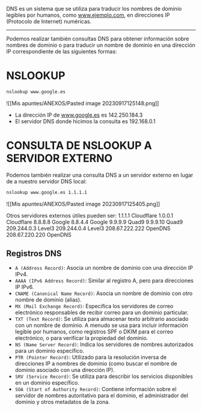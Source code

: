 DNS es un sistema que se utiliza para traducir los nombres de dominio legibles por humanos, como www.ejemplo.com, en direcciones IP (Protocolo de Internet) numéricas. 

-------------------------

Podemos realizar también consultas DNS para obtener información sobre nombres de dominio o para traducir un nombre de dominio en una dirección IP correspondiente de las siguientes formas:

# NSLOOKUP
```bash
nslookup www.google.es
```
![[Mis apuntes/ANEXOS/Pasted image 20230917125148.png]]
- La dirección IP de www.google.es es 142.250.184.3
- El servidor DNS donde hicimos la consulta es 192.168.0.1

# CONSULTA DE NSLOOKUP A SERVIDOR EXTERNO
Podemos también realizar una consulta DNS a un servidor externo en lugar de a nuestro servidor DNS local:
```bash
nslookup www.google.es 1.1.1.1
```
![[Mis apuntes/ANEXOS/Pasted image 20230917125405.png]]

Otros servidores externos útiles pueden ser:
1.1.1.1 Cloudflare
1.0.0.1 Cloudflare
8.8.8.8 Google
8.8.4.4 Google
9.9.9.9 Quad9
9.9.9.10 Quad9
209.244.0.3 Level3
209.244.0.4 Level3
208.67.222.222 OpenDNS
208.67.220.220 OpenDNS


## **Registros DNS**
- `A (Address Record)`: Asocia un nombre de dominio con una dirección IP IPv4.
- `AAAA (IPv6 Address Record)`: Similar al registro A, pero para direcciones IP IPv6.
- `CNAME (Canonical Name Record)`: Asocia un nombre de dominio con otro nombre de dominio (alias).
- `MX (Mail Exchange Record)`: Especifica los servidores de correo electrónico responsables de recibir correo para un dominio particular.
- `TXT (Text Record)`: Se utiliza para almacenar texto arbitrario asociado con un nombre de dominio. A menudo se usa para incluir información legible por humanos, como registros SPF o DKIM para el correo electrónico, o para verificar la propiedad del dominio.
- `NS (Name Server Record)`: Indica los servidores de nombres autorizados para un dominio específico.
- `PTR (Pointer Record)`: Utilizado para la resolución inversa de direcciones IP a nombres de dominio (como buscar el nombre de dominio asociado con una dirección IP).
- `SRV (Service Record)`: Se utiliza para describir los servicios disponibles en un dominio específico.
- `SOA (Start of Authority Record)`: Contiene información sobre el servidor de nombres autoritativo para el dominio, el administrador del dominio y otros metadatos de la zona.